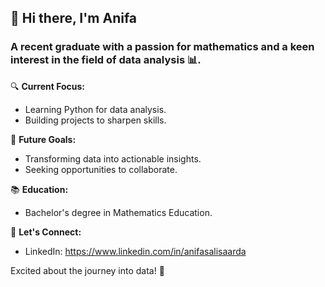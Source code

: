 ## 👋 Hi there, I'm Anifa

### **A recent graduate with a passion for mathematics and a keen interest in the field of data analysis 📊.**

🔍 **Current Focus:**
- Learning Python for data analysis.
- Building projects to sharpen skills.

🌱 **Future Goals:**
- Transforming data into actionable insights.
- Seeking opportunities to collaborate.

📚 **Education:**
- Bachelor's degree in Mathematics Education.

🤝 **Let's Connect:**
- LinkedIn: https://www.linkedin.com/in/anifasalisaarda

Excited about the journey into data! 🚀
